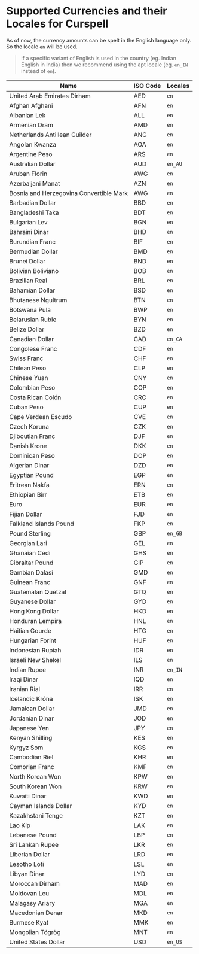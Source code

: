 # Supported Currencies and their Locales for Curspell

As of now, the currency amounts can be spelt in the English language only. So the locale `en` will be used. 

> If a specific variant of English is used in the country (eg. Indian English in India) then we recommend using the apt locale (eg. `en_IN` instead of `en`).

| Name                                    | ISO Code | Locales   |
|-----------------------------------------|----------|-----------|
| United Arab Emirates Dirham             | AED      | `en`      |
| Afghan Afghani                          | AFN      | `en`      |
| Albanian Lek                            | ALL      | `en`      |
| Armenian Dram                           | AMD      | `en`      |
| Netherlands Antillean Guilder           | ANG      | `en`      |
| Angolan Kwanza                          | AOA      | `en`      |
| Argentine Peso                          | ARS      | `en`      |
| Australian Dollar                       | AUD      | `en_AU`   |
| Aruban Florin                           | AWG      | `en`      |
| Azerbaijani Manat                       | AZN      | `en`      |
| Bosnia and Herzegovina Convertible Mark | AWG      | `en`      |
| Barbadian Dollar                        | BBD      | `en`      |
| Bangladeshi Taka                        | BDT      | `en`      |
| Bulgarian Lev                           | BGN      | `en`      |
| Bahraini Dinar                          | BHD      | `en`      |
| Burundian Franc                         | BIF      | `en`      |
| Bermudian Dollar	                      | BMD      | `en`      |
| Brunei Dollar                           | BND      | `en`      |
| Bolivian Boliviano                      | BOB      | `en`      |
| Brazilian Real	                      | BRL      | `en`      |
| Bahamian Dollar	                      | BSD      | `en`      |
| Bhutanese Ngultrum	                  | BTN      | `en`      |
| Botswana Pula	                          | BWP      | `en`      |
| Belarusian Ruble   	                  | BYN      | `en`      |
| Belize Dollar     	                  | BZD      | `en`      |
| Canadian Dollar    	                  | CAD      | `en_CA`   |
| Congolese Franc   	                  | CDF      | `en`      |
| Swiss Franc       	                  | CHF      | `en`      |
| Chilean Peso       	                  | CLP      | `en`      |
| Chinese Yuan      	                  | CNY      | `en`      |
| Colombian Peso       	                  | COP      | `en`      |
| Costa Rican Colón                       | CRC      | `en`      |
| Cuban Peso         	                  | CUP      | `en`      |
| Cape Verdean Escudo                     | CVE      | `en`      |
| Czech Koruna                            | CZK      | `en`      |
| Djiboutian Franc                        | DJF      | `en`      |
| Danish Krone                            | DKK      | `en`      |
| Dominican Peso                          | DOP      | `en`      |
| Algerian Dinar                          | DZD      | `en`      |
| Egyptian Pound                          | EGP      | `en`      |
| Eritrean Nakfa                          | ERN      | `en`      |
| Ethiopian Birr                          | ETB      | `en`      |
| Euro                                    | EUR      | `en`      |
| Fijian Dollar                           | FJD      | `en`      |
| Falkland Islands Pound                  | FKP      | `en`      |
| Pound Sterling                          | GBP      | `en_GB`   |
| Georgian Lari                           | GEL      | `en`      |
| Ghanaian Cedi                           | GHS      | `en`      |
| Gibraltar Pound	                      | GIP      | `en`      |
| Gambian Dalasi                          | GMD      | `en`      |
| Guinean Franc                           | GNF      | `en`      |
| Guatemalan Quetzal                      | GTQ      | `en`      |
| Guyanese Dollar                         | GYD      | `en`      |
| Hong Kong Dollar                        | HKD      | `en`      |
| Honduran Lempira                        | HNL      | `en`      |
| Haitian Gourde	                      | HTG      | `en`      |
| Hungarian Forint	                      | HUF      | `en`      |
| Indonesian Rupiah                       | IDR      | `en`      |
| Israeli New Shekel                      | ILS      | `en`      |
| Indian Rupee                            | INR      | `en_IN`   |
| Iraqi Dinar	                          | IQD      | `en`      |
| Iranian Rial                            | IRR      | `en`      |
| Icelandic Króna                         | ISK      | `en`      |
| Jamaican Dollar                         | JMD      | `en`      |
| Jordanian Dinar	                      | JOD      | `en`      |
| Japanese Yen	                          | JPY      | `en`      |
| Kenyan Shilling	                      | KES      | `en`      |
| Kyrgyz Som	                          | KGS      | `en`      |
| Cambodian Riel	                      | KHR      | `en`      |
| Comorian Franc	                      | KMF      | `en`      |
| North Korean Won	                      | KPW      | `en`      |
| South Korean Won	                      | KRW      | `en`      |
| Kuwaiti Dinar	                          | KWD      | `en`      |
| Cayman Islands Dollar	                  | KYD      | `en`      |
| Kazakhstani Tenge                       | KZT      | `en`      |
| Lao Kip           	                  | LAK      | `en`      |
| Lebanese Pound    	                  | LBP      | `en`      |
| Sri Lankan Rupee    	                  | LKR      | `en`      |
| Liberian Dollar    	                  | LRD      | `en`      |
| Lesotho Loti    	                      | LSL      | `en`      |
| Libyan Dinar         	                  | LYD      | `en`      |
| Moroccan Dirham    	                  | MAD      | `en`      |
| Moldovan Leu      	                  | MDL      | `en`      |
| Malagasy Ariary    	                  | MGA      | `en`      |
| Macedonian Denar    	                  | MKD      | `en`      |
| Burmese Kyat      	                  | MMK      | `en`      |
| Mongolian Tögrög    	                  | MNT      | `en`      |
| United States Dollar                    | USD      | `en_US`   |